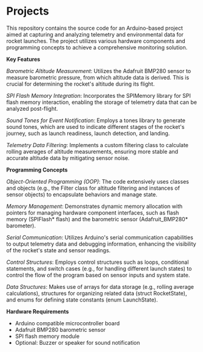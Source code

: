 # Projects


This repository contains the source code for an Arduino-based project aimed at capturing and analyzing telemetry and environmental data for rocket launches. The project utilizes various hardware components and programming concepts to achieve a comprehensive monitoring solution.


**Key Features**


*Barometric Altitude Measurement*: Utilizes the Adafruit BMP280 sensor to measure barometric pressure, from which altitude data is derived. This is crucial for determining the rocket's altitude during its flight.

*SPI Flash Memory Integration*: Incorporates the SPIMemory library for SPI flash memory interaction, enabling the storage of telemetry data that can be analyzed post-flight.

*Sound Tones for Event Notification*: Employs a tones library to generate sound tones, which are used to indicate different stages of the rocket's journey, such as launch readiness, launch detection, and landing.

*Telemetry Data Filtering*: Implements a custom filtering class to calculate rolling averages of altitude measurements, ensuring more stable and accurate altitude data by mitigating sensor noise.


**Programming Concepts**


*Object-Oriented Programming (OOP)*: The code extensively uses classes and objects (e.g., the Filter class for altitude filtering and instances of sensor objects) to encapsulate behaviors and manage state.

*Memory Management*: Demonstrates dynamic memory allocation with pointers for managing hardware component interfaces, such as flash memory (SPIFlash* flash) and the barometric sensor (Adafruit_BMP280* barometer).

*Serial Communication*: Utilizes Arduino's serial communication capabilities to output telemetry data and debugging information, enhancing the visibility of the rocket's state and sensor readings.

*Control Structures*: Employs control structures such as loops, conditional statements, and switch cases (e.g., for handling different launch states) to control the flow of the program based on sensor inputs and system state.

*Data Structures*: Makes use of arrays for data storage (e.g., rolling average calculations), structures for organizing related data (struct RocketState), and enums for defining state constants (enum LaunchState).


**Hardware Requirements**


- Arduino compatible microcontroller board
- Adafruit BMP280 barometric sensor
- SPI flash memory module
- Optional: Buzzer or speaker for sound notification

